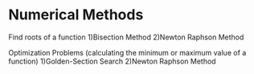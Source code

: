 # Numerical Methods
Find roots of a function
1)Bisection Method
2)Newton Raphson Method

Optimization Problems (calculating the minimum or maximum value of a function)
1)Golden-Section Search
2)Newton Raphson Method

